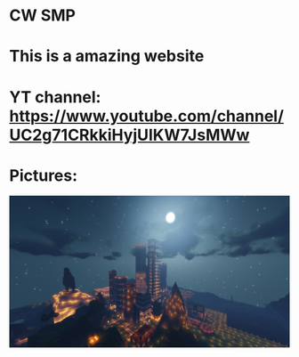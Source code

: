 # CW SMP

# This is a amazing website

# <a src="https://www.youtube.com/channel/UC2g71CRkkiHyjUIKW7JsMWw">YT channel: https://www.youtube.com/channel/UC2g71CRkkiHyjUIKW7JsMWw</a>

# Pictures:
<img src="server.png">

